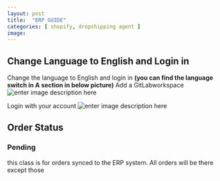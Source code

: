 ```yaml
---
layout: post
title:  "ERP GUIDE"
categories: [ shopify, dropshipping agent ]
image: 
---
```

##  Change Language to English and Login in
Change the language to English and login in
**(you can find the language switch in A section in below picture)**
  Add a GitLabworkspace![enter image description here](https://blog.nichepik.com/assets/images/erp_1.png)

Login with  your account
![enter image description here](https://blog.nichepik.com/assets/images/erp_2.png)

## Order Status
### Pending
this class is for orders synced to the ERP system. All orders will be there except those 

<!--stackedit_data:
eyJoaXN0b3J5IjpbMTg2NzY2ODY5OSw1MDMyNzE5NzEsLTczND
c1MzIzOCwyMDM0MDk0NTE4LC0xNzAxMjk5MjU1LC0xNTQ3OTY4
MTMwLC01MjM2NjY4NDQsMTgwNjY2ODAzOF19
-->